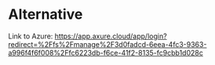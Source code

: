 # Alternative
Link to Azure: https://app.axure.cloud/app/login?redirect=%2Ffs%2Fmanage%2F3d0fadcd-6eea-4fc3-9363-a996f4f6f008%2Ffc6223db-f6ce-41f2-8135-fc9cbb1d028c
